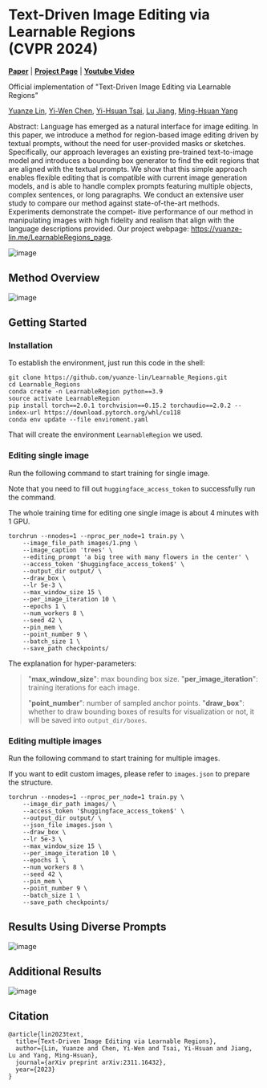 # Text-Driven Image Editing via Learnable Regions <br /> (CVPR 2024)

**[Paper](https://arxiv.org/abs/2311.16432)** | **[Project Page](https://yuanze-lin.me/LearnableRegions_page/)** | **[Youtube Video](https://www.youtube.com/watch?v=FpMWRXFraK8&feature=youtu.be)**

Official implementation of "Text-Driven Image Editing via Learnable Regions" 

[Yuanze Lin](https://yuanze-lin.me/), [Yi-Wen Chen](https://wenz116.github.io/), [Yi-Hsuan Tsai](https://sites.google.com/site/yihsuantsai/), [Lu Jiang](http://www.lujiang.info/), [Ming-Hsuan Yang](https://faculty.ucmerced.edu/mhyang/)


Abstract: Language has emerged as a natural interface for image editing. In this paper, we introduce a method for region-based image editing driven by textual prompts, without the need for user-provided masks or sketches. Specifically, our approach leverages an existing pre-trained text-to-image model and introduces a bounding box generator to find the edit regions that are aligned with the textual prompts. We show that this simple approach enables flexible editing that is compatible with current image generation models, and is able to handle complex prompts featuring multiple objects, complex sentences, or long paragraphs. We conduct an extensive user study to compare our method against state-of-the-art methods. Experiments demonstrate the compet- itive performance of our method in manipulating images with high fidelity and realism that align with the language descriptions provided. Our project webpage: https://yuanze-lin.me/LearnableRegions_page.

![image](https://github.com/yuanze-lin/LearnableRegions/blob/main/assets/overview.png)


## Method Overview

![image](https://github.com/yuanze-lin/LearnableRegions/blob/main/assets/framework.png)

## Getting Started

### Installation
To establish the environment, just run this code in the shell:
```
git clone https://github.com/yuanze-lin/Learnable_Regions.git
cd Learnable_Regions
conda create -n LearnableRegion python==3.9
source activate LearnableRegion
pip install torch==2.0.1 torchvision==0.15.2 torchaudio==2.0.2 --index-url https://download.pytorch.org/whl/cu118
conda env update --file enviroment.yaml
```
That will create the environment ```LearnableRegion``` we used.

### Editing single image
Run the following command to start training for single image.

Note that you need to fill out ```huggingface_access_token``` to successfully run the command.

The whole training time for editing one single image is about 4 minutes with 1 GPU.
```
torchrun --nnodes=1 --nproc_per_node=1 train.py \
	--image_file_path images/1.png \
	--image_caption 'trees' \
	--editing_prompt 'a big tree with many flowers in the center' \
	--access_token '$huggingface_access_token$' \
	--output_dir output/ \
	--draw_box \
	--lr 5e-3 \
	--max_window_size 15 \
	--per_image_iteration 10 \
	--epochs 1 \
	--num_workers 8 \
	--seed 42 \
	--pin_mem \
	--point_number 9 \
	--batch_size 1 \
	--save_path checkpoints/ 
```

The explanation for hyper-parameters:

> "**max_window_size**": max bounding box size. 
> "**per_image_iteration**": training iterations for each image.
> 
> "**point_number**": number of sampled anchor points.
> "**draw_box**": whether to draw bounding boxes of results for visualization or not, it will be saved into ```output_dir/boxes```.

### Editing multiple images 
Run the following command to start training for multiple images.

If you want to edit custom images, please refer to ```images.json``` to prepare the structure.
```
torchrun --nnodes=1 --nproc_per_node=1 train.py \
	--image_dir_path images/ \
	--access_token '$huggingface_access_token$' \
	--output_dir output/ \
	--json_file images.json \
	--draw_box \
	--lr 5e-3 \
	--max_window_size 15 \
	--per_image_iteration 10 \
	--epochs 1 \
	--num_workers 8 \
	--seed 42 \
	--pin_mem \
	--point_number 9 \
	--batch_size 1 \
	--save_path checkpoints/ 
```
 
## Results Using Diverse Prompts 

![image](https://github.com/yuanze-lin/LearnableRegions/blob/main/assets/results.png)

## Additional Results

![image](https://github.com/yuanze-lin/LearnableRegions/blob/main/assets/results2.png)



## Citation

```
@article{lin2023text,
  title={Text-Driven Image Editing via Learnable Regions},
  author={Lin, Yuanze and Chen, Yi-Wen and Tsai, Yi-Hsuan and Jiang, Lu and Yang, Ming-Hsuan},
  journal={arXiv preprint arXiv:2311.16432},
  year={2023}
}
```
